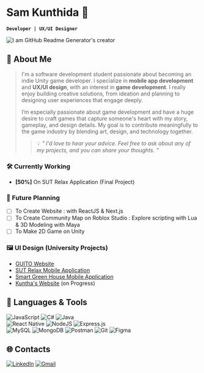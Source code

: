 # Sam Kunthida 👾 
**`Developer | UX/UI Designer`**

![I am GitHub Readme Generator's creator](/assets/images/Banner03.jpg)

## 🎸 About Me
> I'm a software development student passionate about becoming an indie Unity game developer. I specialize in **mobile app development** and **UX/UI design**, with an interest in **game development**. I really enjoy building creative solutions, from ideation and planning to designing user experiences that engage deeply.
> 
> I’m especially passionate about game development and have a huge desire to craft games that capture someone's heart with my story, gameplay, and design details. My goal is to contribute meaningfully to the game industry by blending art, design, and technology together.
> 
>> 💡 *" I'd love to hear your advice. Feel free to ask about any of my projects, and you can share your thoughts. "*

<!--
Projects Lists
-->

### 🛠️ Currently Working
 - **[50%]** On SUT Relax Application (Final Project)

### 🌱 Future Planning
 - [ ] To Create Website : with ReactJS & Next.js
 - [ ] To Create Community Map on Roblox Studio : Explore scripting with Lua & 3D Modeling with Maya
 - [ ] To Make 2D Game on Unity

### 🖼️ UI Design (University Projects)
 - [GUITO Website](https://www.figma.com/proto/55wx9CCUzZ6ip5IP3dNwgG/GUITO-UX%2FUI-2nd-Version?node-id=1-3&starting-point-node-id=1%3A3&scaling=scale-down-width&content-scaling=fixed&t=Kt8GxP7VeblTPAqt-1)
 - [SUT Relax Mobile Application](https://www.figma.com/proto/POOoJ9m72qVcTo4EM9ZPCz/SUT-Relax?node-id=575-4122&node-type=frame&t=ITQFalqd96SsZS69-0&scaling=scale-down&content-scaling=fixed&starting-point-node-id=575%3A4122)
 - [Smart Green House Mobile Application](https://www.figma.com/proto/bsx1C2QM0DhgsXYd22HAaS/GHT-GreenHouseTech?node-id=18-459&node-type=frame&t=LJL4AfBQNx8lzcnc-0&scaling=scale-down&content-scaling=fixed&starting-point-node-id=18%3A459)
 - [Kuntha's Website](https://www.figma.com/proto/phpA3YQVvUdDxH5sEfN3SG/Kunthida-s-Web?node-id=1-3&node-type=frame&t=LJL4AfBQNx8lzcnc-0&scaling=min-zoom&content-scaling=fixed&starting-point-node-id=1%3A3) (on Progress)

## 🧰 Languages & Tools

 ![JavaScript](https://img.shields.io/badge/javascript-%23323330.svg?style=flat-square&logo=javascript&logoColor=%23F7DF1E)
 ![C#](https://img.shields.io/badge/c%23-%23239120.svg?style=flat-square&logo=csharp&logoColor=white)
 ![Java](https://img.shields.io/badge/java-%23ED8B00.svg?style=flat-square&logo=openjdk&logoColor=white)
 <br/>
 ![React Native](https://img.shields.io/badge/react_native-%2320232a.svg?style=flat-square&logo=react&logoColor=%2361DAFB)
 ![NodeJS](https://img.shields.io/badge/node.js-6DA55F?style=flat-square&logo=node.js&logoColor=white)
 ![Express.js](https://img.shields.io/badge/express.js-%23404d59.svg?style=flat-square&logo=express&logoColor=%2361DAFB)
 <br/>
 ![MySQL](https://img.shields.io/badge/mysql-4479A1.svg?style=flat-square&logo=mysql&logoColor=white) 
 ![MongoDB](https://img.shields.io/badge/MongoDB-%234ea94b.svg?style=flat-square&logo=mongodb&logoColor=white)
 ![Postman](https://img.shields.io/badge/Postman-FF6C37?style=flat-square&logo=postman&logoColor=white)
 ![Git](https://img.shields.io/badge/git-%23F05033.svg?style=flat-square&logo=git&logoColor=white)
 ![Figma](https://img.shields.io/badge/figma-%23F24E1E.svg?style=flat-square&logo=figma&logoColor=white)

## 🌐 Contacts
 [![LinkedIn](https://img.shields.io/badge/LinkedIn-%230077B5.svg?logo=linkedin&logoColor=white)](https://linkedin.com/in/kunthida-khlongkhlaew-5b6706324) 
 [![Gmail](https://img.shields.io/badge/Gmail-e5e5e5.svg?logo=gmail&logoColor=white&color=fe4737)](mailto:kunthidakhlongkhlaew@gmail.com)
 <br/>
 
<!--
[![Discord](https://img.shields.io/badge/Discord-7289da.svg?logo=discord&logoColor=white&color=7289da)](https://discord.gg/)
 ![HTML5](https://img.shields.io/badge/html5-%23E34F26.svg?style=flat-square&logo=html5&logoColor=white)
 ![CSS3](https://img.shields.io/badge/css3-%231572B6.svg?style=flat-square&logo=css3&logoColor=white)
![React](https://img.shields.io/badge/react-%2320232a.svg?style=flat-square&logo=react&logoColor=%2361DAFB) 
![Lua](https://img.shields.io/badge/lua-%232C2D72.svg?style=flat-square&logo=lua&logoColor=white)
![Next JS](https://img.shields.io/badge/Next-black?style=flat-square&logo=next.js&logoColor=white)
-->

<!--
Figma Links
First Web GUITO
https://www.figma.com/proto/55wx9CCUzZ6ip5IP3dNwgG/GUITO-UX%2FUI-2nd-Version?node-id=1-3&starting-point-node-id=1%3A3&scaling=scale-down-width&content-scaling=fixed&t=Kt8GxP7VeblTPAqt-1
SUT Relax Mobile Application
https://www.figma.com/proto/POOoJ9m72qVcTo4EM9ZPCz/SUT-Relax?node-id=575-4122&node-type=frame&t=ITQFalqd96SsZS69-0&scaling=scale-down&content-scaling=fixed&starting-point-node-id=575%3A4122
Smart Green House Mobile Application
https://www.figma.com/proto/bsx1C2QM0DhgsXYd22HAaS/GHT-GreenHouseTech?node-id=18-459&node-type=frame&t=LJL4AfBQNx8lzcnc-0&scaling=scale-down&content-scaling=fixed&starting-point-node-id=18%3A459
Kuntha's Website (on Progress)
https://www.figma.com/proto/phpA3YQVvUdDxH5sEfN3SG/Kunthida-s-Web?node-id=1-3&node-type=frame&t=LJL4AfBQNx8lzcnc-0&scaling=min-zoom&content-scaling=fixed&starting-point-node-id=1%3A3
-->
